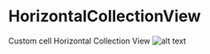 # HorizontalCollectionView
Custom cell Horizontal Collection View
![alt text](https://res.cloudinary.com/dn7nszkhk/image/upload/v1563928822/HorizontalCollectionView_lnwmod.png)
